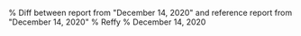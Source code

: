 % Diff between report from "December 14, 2020" and reference report from "December 14, 2020"
% Reffy
% December 14, 2020

